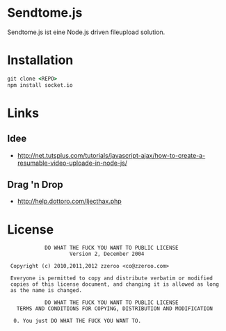 # Sendtome.js
Sendtome.js ist eine Node.js driven fileupload solution.

# Installation

```cmd
git clone <REPO>
npm install socket.io
```

# Links 

## Idee
- http://net.tutsplus.com/tutorials/javascript-ajax/how-to-create-a-resumable-video-uploade-in-node-js/

## Drag 'n Drop
- http://help.dottoro.com/ljecthax.php


# License

                DO WHAT THE FUCK YOU WANT TO PUBLIC LICENSE
                        Version 2, December 2004

     Copyright (c) 2010,2011,2012 zzeroo <co@zzeroo.com>

     Everyone is permitted to copy and distribute verbatim or modified
     copies of this license document, and changing it is allowed as long
     as the name is changed.

                DO WHAT THE FUCK YOU WANT TO PUBLIC LICENSE
       TERMS AND CONDITIONS FOR COPYING, DISTRIBUTION AND MODIFICATION

      0. You just DO WHAT THE FUCK YOU WANT TO.


